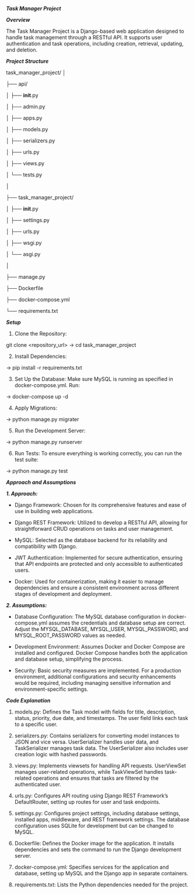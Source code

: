 ***Task Manager Project***

***Overview***

The Task Manager Project is a Django-based web application designed to handle task management through a RESTful API. It supports user authentication and task operations, including creation, retrieval, updating, and deletion.

***Project Structure***

task_manager_project/
│

├── api/

│   ├── __init__.py

│   ├── admin.py

│   ├── apps.py

│   ├── models.py

│   ├── serializers.py

│   ├── urls.py

│   ├── views.py

│   └── tests.py

│

├── task_manager_project/

│   ├── __init__.py

│   ├── settings.py

│   ├── urls.py

│   ├── wsgi.py

│   └── asgi.py

│

├── manage.py

├── Dockerfile

├── docker-compose.yml

└── requirements.txt

***Setup***

1. Clone the Repository:

git clone <repository_url>
-> cd task_manager_project

2. Install Dependencies:

-> pip install -r requirements.txt

3. Set Up the Database:
Make sure MySQL is running as specified in docker-compose.yml. Run:

-> docker-compose up -d

4. Apply Migrations:

-> python manage.py migrater

5. Run the Development Server:

-> python manage.py runserver

6. Run Tests:
To ensure everything is working correctly, you can run the test suite:

-> python manage.py test

***Approach and Assumptions***

***1. Approach:***

- Django Framework: Chosen for its comprehensive features and ease of use in building web applications.

- Django REST Framework: Utilized to develop a RESTful API, allowing for straightforward CRUD operations on tasks and user management.

- MySQL: Selected as the database backend for its reliability and compatibility with Django.

- JWT Authentication: Implemented for secure authentication, ensuring that API endpoints are protected and only accessible to authenticated users.

- Docker: Used for containerization, making it easier to manage dependencies and ensure a consistent environment across different stages of        development and deployment.

***2. Assumptions:***

- Database Configuration: The MySQL database configuration in docker-compose.yml assumes the credentials and database setup are correct. Adjust the MYSQL_DATABASE, MYSQL_USER, MYSQL_PASSWORD, and MYSQL_ROOT_PASSWORD values as needed.

- Development Environment: Assumes Docker and Docker Compose are installed and configured. Docker Compose handles both the application and database setup, simplifying the process.

- Security: Basic security measures are implemented. For a production environment, additional configurations and security enhancements would be required, including managing sensitive information and environment-specific settings.

***Code Explanation***

1. models.py:
Defines the Task model with fields for title, description, status, priority, due date, and timestamps. The user field links each task to a specific user.

2. serializers.py:
Contains serializers for converting model instances to JSON and vice versa. UserSerializer handles user data, and TaskSerializer manages task data. The UserSerializer also includes user creation logic with hashed passwords.

3. views.py:
Implements viewsets for handling API requests. UserViewSet manages user-related operations, while TaskViewSet handles task-related operations and ensures that tasks are filtered by the authenticated user.

4. urls.py:
Configures API routing using Django REST Framework’s DefaultRouter, setting up routes for user and task endpoints.

5. settings.py:
Configures project settings, including database settings, installed apps, middleware, and REST framework settings. The database configuration uses SQLite for development but can be changed to MySQL.

6. Dockerfile:
Defines the Docker image for the application. It installs dependencies and sets the command to run the Django development server.

7. docker-compose.yml:
Specifies services for the application and database, setting up MySQL and the Django app in separate containers.

8. requirements.txt:
Lists the Python dependencies needed for the project.
